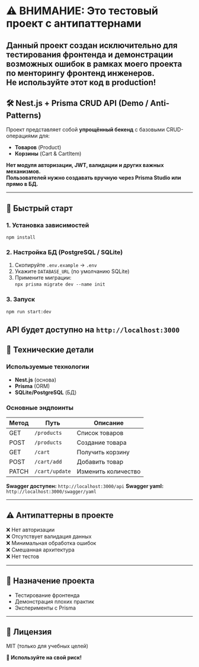 # **⚠️ ВНИМАНИЕ: Это тестовый проект с антипаттернами**

**Данный проект создан исключительно для тестирования фронтенда и демонстрации возможных ошибок в рамках моего проекта по менторингу фронтенд инженеров.**  
**Не используйте этот код в production!**
---

## **🛠️ Nest.js + Prisma CRUD API (Demo / Anti-Patterns)**

Проект представляет собой **упрощённый бекенд** с базовыми CRUD-операциями для:
- **Товаров** (Product)
- **Корзины** (Cart & CartItem)

**Нет модуля авторизации, JWT, валидации и других важных механизмов.**  
**Пользователей нужно создавать вручную через Prisma Studio или прямо в БД.**

---

## **🚀 Быстрый старт**

### **1. Установка зависимостей**
```npm install```

### **2. Настройка БД (PostgreSQL / SQLite)**
1. Скопируйте `.env.example` → `.env`
2. Укажите `DATABASE_URL` (по умолчанию SQLite)
3. Примените миграции:  
   ```npx prisma migrate dev --name init```

### **3. Запуск**
```npm run start:dev```

API будет доступно на `http://localhost:3000`
---

## **🔧 Технические детали**

### **Используемые технологии**
- **Nest.js** (основа)
- **Prisma** (ORM)
- **SQLite/PostgreSQL** (БД)

### **Основные эндпоинты**
| Метод | Путь          | Описание               |
|-------|---------------|------------------------|
| GET   | `/products`   | Список товаров         |
| POST  | `/products`   | Создание товара        |
| GET   | `/cart`       | Получить корзину       |
| POST  | `/cart/add`   | Добавить товар         |
| PATCH | `/cart/update`| Изменить количество    |

**Swagger доступен:** `http://localhost:3000/api`
**Swagger yaml:** `http://localhost:3000/swagger/yaml`

---

## **⚠️ Антипаттерны в проекте**
❌ Нет авторизации  
❌ Отсутствует валидация данных  
❌ Минимальная обработка ошибок  
❌ Смешанная архитектура  
❌ Нет тестов

---

## **📌 Назначение проекта**
- Тестирование фронтенда
- Демонстрация плохих практик
- Эксперименты с Prisma

---

## **📄 Лицензия**
MIT (только для учебных целей)

**🚨 Используйте на свой риск!** 
